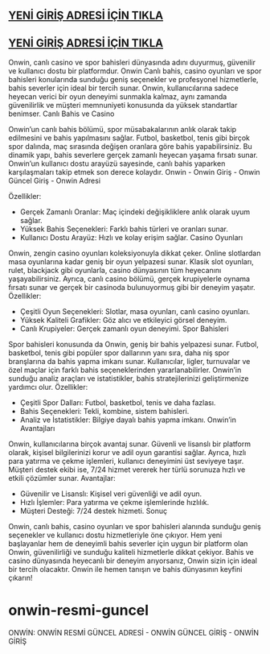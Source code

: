 <h2><a href="https://wwwonwin1455.com" title=“MARSBAHİS>YENİ  GİRİŞ ADRESİ İÇİN TIKLA</a></h2>

<h2><a href="https://wwwonwin1455.com" title=“MARSBAHİS>YENİ  GİRİŞ ADRESİ İÇİN TIKLA</a></h2>


Onwin, canlı casino ve spor bahisleri dünyasında adını duyurmuş, güvenilir ve kullanıcı dostu bir platformdur. Onwin Canlı bahis, casino oyunları ve spor bahisleri konularında sunduğu geniş seçenekler ve profesyonel hizmetlerle, bahis severler için ideal bir tercih sunar. Onwin, kullanıcılarına sadece heyecan verici bir oyun deneyimi sunmakla kalmaz, aynı zamanda güvenilirlik ve müşteri memnuniyeti konusunda da yüksek standartlar benimser.
Canlı Bahis ve Casino

Onwin’un canlı bahis bölümü, spor müsabakalarının anlık olarak takip edilmesini ve bahis yapılmasını sağlar. Futbol, basketbol, tenis gibi birçok spor dalında, maç sırasında değişen oranlara göre bahis yapabilirsiniz. Bu dinamik yapı, bahis severlere gerçek zamanlı heyecan yaşama fırsatı sunar. Onwin’un kullanıcı dostu arayüzü sayesinde, canlı bahis yaparken karşılaşmaları takip etmek son derece kolaydır.
Onwin - Onwin Giriş - Onwin Güncel Giriş - Onwin Adresi

Özellikler:
* Gerçek Zamanlı Oranlar: Maç içindeki değişikliklere anlık olarak uyum sağlar.
* Yüksek Bahis Seçenekleri: Farklı bahis türleri ve oranları sunar.
* Kullanıcı Dostu Arayüz: Hızlı ve kolay erişim sağlar.
Casino Oyunları

Onwin, zengin casino oyunları koleksiyonuyla dikkat çeker. Online slotlardan masa oyunlarına kadar geniş bir oyun yelpazesi sunar. Klasik slot oyunları, rulet, blackjack gibi oyunlarla, casino dünyasının tüm heyecanını yaşayabilirsiniz. Ayrıca, canlı casino bölümü, gerçek krupiyelerle oynama fırsatı sunar ve gerçek bir casinoda bulunuyormuş gibi bir deneyim yaşatır.
Özellikler:
* Çeşitli Oyun Seçenekleri: Slotlar, masa oyunları, canlı casino oyunları.
* Yüksek Kaliteli Grafikler: Göz alıcı ve etkileyici görsel deneyim.
* Canlı Krupiyeler: Gerçek zamanlı oyun deneyimi.
Spor Bahisleri

Spor bahisleri konusunda da Onwin, geniş bir bahis yelpazesi sunar. Futbol, basketbol, tenis gibi popüler spor dallarının yanı sıra, daha niş spor branşlarına da bahis yapma imkanı sunar. Kullanıcılar, ligler, turnuvalar ve özel maçlar için farklı bahis seçeneklerinden yararlanabilirler. Onwin’in sunduğu analiz araçları ve istatistikler, bahis stratejilerinizi geliştirmenize yardımcı olur.
Özellikler:
* Çeşitli Spor Dalları: Futbol, basketbol, tenis ve daha fazlası.
* Bahis Seçenekleri: Tekli, kombine, sistem bahisleri.
* Analiz ve İstatistikler: Bilgiye dayalı bahis yapma imkanı.
Onwin’in Avantajları

Onwin, kullanıcılarına birçok avantaj sunar. Güvenli ve lisanslı bir platform olarak, kişisel bilgilerinizi korur ve adil oyun garantisi sağlar. Ayrıca, hızlı para yatırma ve çekme işlemleri, kullanıcı deneyimini üst seviyeye taşır. Müşteri destek ekibi ise, 7/24 hizmet vererek her türlü sorunuza hızlı ve etkili çözümler sunar.
Avantajlar:
* Güvenilir ve Lisanslı: Kişisel veri güvenliği ve adil oyun.
* Hızlı İşlemler: Para yatırma ve çekme işlemlerinde hızlılık.
* Müşteri Desteği: 7/24 destek hizmeti.
Sonuç

Onwin, canlı bahis, casino oyunları ve spor bahisleri alanında sunduğu geniş seçenekler ve kullanıcı dostu hizmetleriyle öne çıkıyor. Hem yeni başlayanlar hem de deneyimli bahis severler için uygun bir platform olan Onwin, güvenilirliği ve sunduğu kaliteli hizmetlerle dikkat çekiyor. Bahis ve casino dünyasında heyecanlı bir deneyim arıyorsanız, Onwin sizin için ideal bir tercih olacaktır.
Onwin ile hemen tanışın ve bahis dünyasının keyfini çıkarın!

# onwin-resmi-guncel
ONWİN: ONWİN RESMİ GÜNCEL ADRESİ - ONWİN GÜNCEL GİRİŞ - ONWİN GİRİŞ
